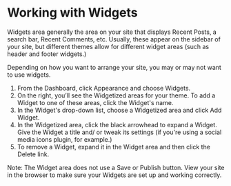 # Working with Widgets

Widgets area generally the area on your site that displays Recent Posts, a search bar, Recent Comments, etc. Usually, these appear on the sidebar of your site, but different themes allow for different widget areas (such as header and footer widgets.)

Depending on how you want to arrange your site, you may or may not want to use widgets.

1. From the Dashboard, click Appearance and choose Widgets.
2. On the right, you’ll see the Widgetized areas for your theme. To add a Widget to one of these areas, click the Widget's name. 
3. In the Widget's drop-down list, choose a Widgetized area and click Add Widget.
5. In the Widgetized area, click the black arrowhead to expand a Widget. Give the Widget a title and/ or tweak its settings (if you're using a social media icons plugin, for example.)
6. To remove a Widget, expand it in the Widget area and then click the Delete link. 

Note: The Widget area does not use a Save or Publish button. View your site in the browser to make sure your Widgets are set up and working correctly.
